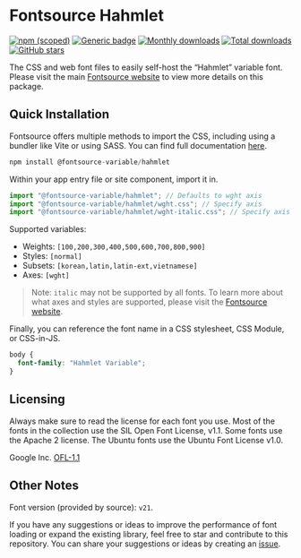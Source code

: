 # Fontsource Hahmlet

[![npm (scoped)](https://img.shields.io/npm/v/@fontsource-variable/hahmlet?color=brightgreen)](https://www.npmjs.com/package/@fontsource-variable/hahmlet) [![Generic badge](https://img.shields.io/badge/fontsource-passing-brightgreen)](https://github.com/fontsource/fontsource) [![Monthly downloads](https://badgen.net/npm/dm/@fontsource-variable/hahmlet)](https://github.com/fontsource/fontsource) [![Total downloads](https://badgen.net/npm/dt/@fontsource-variable/hahmlet)](https://github.com/fontsource/fontsource) [![GitHub stars](https://img.shields.io/github/stars/fontsource/fontsource.svg?style=social&label=Star)](https://github.com/fontsource/fontsource/stargazers)

The CSS and web font files to easily self-host the “Hahmlet” variable font. Please visit the main [Fontsource website](https://fontsource.org/fonts/hahmlet) to view more details on this package.

## Quick Installation

Fontsource offers multiple methods to import the CSS, including using a bundler like Vite or using SASS. You can find full documentation [here](https://fontsource.org/docs/getting-started/introduction).

```javascript
npm install @fontsource-variable/hahmlet
```

Within your app entry file or site component, import it in.

```javascript
import "@fontsource-variable/hahmlet"; // Defaults to wght axis
import "@fontsource-variable/hahmlet/wght.css"; // Specify axis
import "@fontsource-variable/hahmlet/wght-italic.css"; // Specify axis and style
```

Supported variables:
- Weights: `[100,200,300,400,500,600,700,800,900]`
- Styles: `[normal]`
- Subsets: `[korean,latin,latin-ext,vietnamese]`
- Axes: `[wght]`

> Note: `italic` may not be supported by all fonts. To learn more about what axes and styles are supported, please visit the [Fontsource website](https://fontsource.org/fonts/hahmlet).

Finally, you can reference the font name in a CSS stylesheet, CSS Module, or CSS-in-JS.

```css
body {
  font-family: "Hahmlet Variable";
}
```

## Licensing
Always make sure to read the license for each font you use. Most of the fonts in the collection use the SIL Open Font License, v1.1. Some fonts use the Apache 2 license. The Ubuntu fonts use the Ubuntu Font License v1.0.

Google Inc.
[OFL-1.1](http://scripts.sil.org/OFL)

## Other Notes
Font version (provided by source): `v21`.

If you have any suggestions or ideas to improve the performance of font loading or expand the existing library, feel free to star and contribute to this repository. You can share your suggestions or ideas by creating an [issue](https://github.com/fontsource/fontsource/issues).